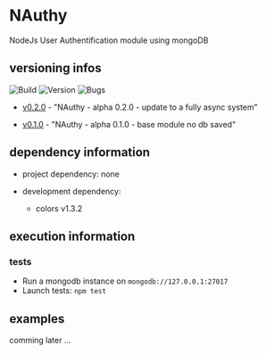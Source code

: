 # NAuthy
NodeJs User Authentification module using mongoDB

## versioning infos
![Build](https://img.shields.io/badge/build-alpha-yellowgreen.svg)
![Version](https://img.shields.io/badge/version-0.2.0-blue.svg)
![Bugs](https://img.shields.io/badge/bug_report-0-brightgreen.svg)

  * [v0.2.0](https://github.com/hugodecasta/NAuthy/releases/tag/v0.2.0) - "NAuthy - alpha 0.2.0 - update to a fully async system"

  * [v0.1.0](https://github.com/hugodecasta/NAuthy/releases/tag/v0.1.0) - "NAuthy - alpha 0.1.0 - base module no db saved"

## dependency information

  * project dependency:
    none

  * development dependency:
    * colors v1.3.2

## execution information

### tests

  * Run a mongodb instance on `mongodb://127.0.0.1:27017`
  * Launch tests: `npm test`

## examples
comming later ...

